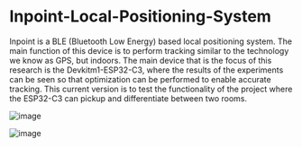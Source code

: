 # Inpoint-Local-Positioning-System
Inpoint is a BLE (Bluetooth Low Energy) based local positioning system. The main function of this device is to perform tracking similar to the technology we know as GPS, but indoors. The main device that is the focus of this research is the Devkitm1-ESP32-C3, where the results of the experiments can be seen so that optimization can be performed to enable accurate tracking. This current version is to test the functionality of the project where the ESP32-C3 can pickup and differentiate between two rooms.

![image](https://github.com/user-attachments/assets/2cf93ac2-4925-4aaa-b483-8444d0551e2c)

![image](https://github.com/user-attachments/assets/2818b130-e04e-402a-882a-4ea16fc039a7)
